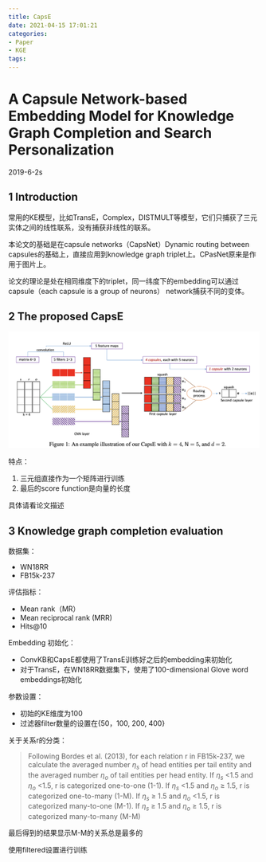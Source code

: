 ```yaml
---
title: CapsE
date: 2021-04-15 17:01:21
categories:
- Paper
- KGE
tags:
---
```


# A Capsule Network-based Embedding Model for Knowledge Graph Completion and Search Personalization

2019-6-2s

## 1 Introduction

常用的KE模型，比如TransE，Complex，DISTMULT等模型，它们只捕获了三元实体之间的线性联系，没有捕获非线性的联系。

本论文的基础是在capsule networks（CapsNet）Dynamic routing between capsules的基础上，直接应用到knowledge graph triplet上。CPasNet原来是作用于图片上。

论文的理论是处在相同维度下的triplet，同一纬度下的embedding可以通过capsule（each capsule is a group of neurons） network捕获不同的变体。

<!--more-->

## 2 The proposed CapsE

![image-20200217182118840](CapsE/image-20200217182118840.png)

特点：

1. 三元组直接作为一个矩阵进行训练
2. 最后的score function是向量的长度

具体请看论文描述

## 3 Knowledge graph completion evaluation

数据集：

- WN18RR
- FB15k-237

评估指标：

- Mean rank（MR）
- Mean reciprocal rank (MRR)
- Hits@10

Embedding 初始化：

- ConvKB和CapsE都使用了TransE训练好之后的embedding来初始化
- 对于TransE，在WN18RR数据集下，使用了100-dimensional Glove word embeddings初始化

参数设置：

- 初始的KE维度为100
- 过滤器filter数量的设置在{50，100, 200, 400}

关于关系r的分类：

> Following Bordes et al. (2013), for each relation r in FB15k-237, we calculate the averaged number $\eta_s$ of head entities per tail entity and the averaged number $\eta_o$ of tail entities per head entity. If $\eta_s$ <1.5 and $\eta_o$ <1.5, r is categorized one-to-one (1-1). If $\eta_s$ <1.5 and $\eta_o$ ≥ 1.5, r is categorized one-to-many (1-M). If $\eta_s$ ≥ 1.5 and $\eta_o$ <1.5, r is categorized many-to-one (M-1). If $\eta_s$ ≥ 1.5 and $\eta_o$ ≥ 1.5, r is categorized many-to-many (M-M)

最后得到的结果显示M-M的关系总是最多的

使用filtered设置进行训练